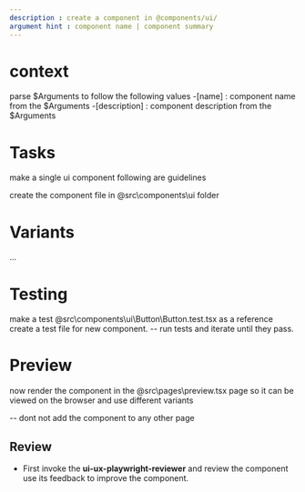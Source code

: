 ```yaml
--- 
description : create a component in @components/ui/
argument hint : component name | component summary
---
```


# context
parse $Arguments to follow the following values
-[name] : component name from the $Arguments 
-[description] : component description from the $Arguments


# Tasks 

make a single ui component following are guidelines

create the component file in @src\components\ui folder

# Variants
...

# Testing

make a test @src\components\ui\Button\Button.test.tsx  as a reference create a test file for new component.
-- run tests and iterate until they pass.

# Preview

now render the component in the @src\pages\preview.tsx page  so it can be viewed on the browser and use different variants

-- dont not add the component to any other page

## Review 
-  First invoke the **ui-ux-playwright-reviewer**
 and  review the component use its feedback to improve the component.